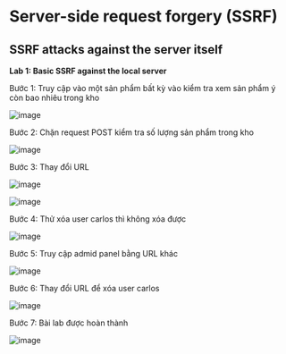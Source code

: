 # Server-side request forgery (SSRF)
## SSRF attacks against the server itself
**Lab 1: Basic SSRF against the local server**

Bước 1: Truy cập vào một sản phẩm bất kỳ vào kiểm tra xem sản phẩm ý còn bao nhiêu trong kho

![image](https://user-images.githubusercontent.com/74781135/208813100-d0d6bed3-67d6-4826-ad18-cd544e303c70.png)

Bước 2: Chặn request POST kiểm tra số lượng sản phẩm trong kho

![image](https://user-images.githubusercontent.com/74781135/208815913-bb2d5445-2130-48a8-b636-96a81a3ce9bf.png)

Bước 3: Thay đổi URL

![image](https://user-images.githubusercontent.com/74781135/208816208-f44f8f85-4cdd-4a08-ab67-072de6acace0.png)

![image](https://user-images.githubusercontent.com/74781135/208816379-655b8d44-ea32-4dd3-a543-d70bd8dbc2c4.png)

Bước 4: Thử xóa user carlos thì không xóa được

![image](https://user-images.githubusercontent.com/74781135/208816628-13a71c01-04f8-4483-bc1c-ed0fcf5ff15d.png)

Bước 5: Truy cập admid panel bằng URL khác

![image](https://user-images.githubusercontent.com/74781135/208817044-a1906b10-bf86-48d4-b914-30dd38e482da.png)

Bước 6: Thay đổi URL để xóa user carlos 

![image](https://user-images.githubusercontent.com/74781135/208817199-dfca6b5b-62f3-403a-b629-63c32b5c6518.png)

Bước 7: Bài lab được hoàn thành

![image](https://user-images.githubusercontent.com/74781135/208817495-1e119006-0eaf-444a-8304-9aed5df2d6d7.png)


